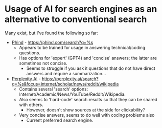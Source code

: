 # Usage of AI for search engines as an alternative to conventional search

Many exist, but I've found the following so far:

- [Phind](https://phind.com) - https://phind.com/search?q=%s
	- Appears to be trained for usage in answering technical/coding questions.
	- Has options for 'expert' (GPT4) and 'concise' answers; the latter are sometimes not concise.
		- Seems to struggle if you ask it questions that do not have direct answers and require a summarization...
- [Perplexity AI](https://perplexity.ai) - https://perplexity.ai/search?q=%s&focus=internet/scholar/news/reddit/wikipedia
	- Contains several 'search' options: Internet/Academic/News/YouTube/Reddit/Wikipedia.
	- Also seems to 'hard-code' search results so that they can be shared with others.
		- However, doesn't show sources at the side for clickability?
	- Very concise answers, seems to do well with coding problems also
		- Current preferred search engine.
		